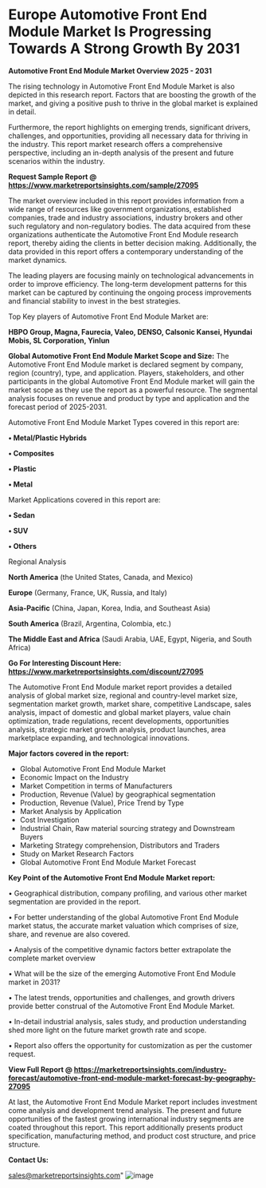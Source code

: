  # Europe Automotive Front End Module Market Is Progressing Towards A Strong Growth By 2031

<Strong> Automotive Front End Module Market Overview 2025 - 2031</strong>

The rising technology in Automotive Front End Module Market is also depicted in this research report. Factors that are boosting the growth of the market, and giving a positive push to thrive in the global market is explained in detail.

Furthermore, the report highlights on emerging trends, significant drivers, challenges, and opportunities, providing all necessary data for thriving in the industry. This report market research offers a comprehensive perspective, including an in-depth analysis of the present and future scenarios within the industry.

<strong>Request Sample Report @ <a href=https://www.marketreportsinsights.com/sample/27095>https://www.marketreportsinsights.com/sample/27095</a></strong>

The market overview included in this report provides information from a wide range of resources like government organizations, established companies, trade and industry associations, industry brokers and other such regulatory and non-regulatory bodies. The data acquired from these organizations authenticate the Automotive Front End Module research report, thereby aiding the clients in better decision making. Additionally, the data provided in this report offers a contemporary understanding of the market dynamics.

The leading players are focusing mainly on technological advancements in order to improve efficiency. The long-term development patterns for this market can be captured by continuing the ongoing process improvements and financial stability to invest in the best strategies.

Top Key players of Automotive Front End Module Market are:

<strong>HBPO Group, Magna, Faurecia, Valeo, DENSO, Calsonic Kansei, Hyundai Mobis, SL Corporation, Yinlun</strong>

<strong><b>Global Automotive Front End Module Market Scope and Size:</b></strong>
The Automotive Front End Module market is declared segment by company, region (country), type, and application. Players, stakeholders, and other participants in the global Automotive Front End Module market will gain the market scope as they use the report as a powerful resource. The segmental analysis focuses on revenue and product by type and application and the forecast period of 2025-2031.

Automotive Front End Module Market Types covered in this report are:

<strong>• Metal/Plastic Hybrids

• Composites

• Plastic

• Metal</strong>

Market Applications covered in this report are:

<strong>• Sedan

• SUV

• Others</strong> 

Regional Analysis

<strong>North America</strong> (the United States, Canada, and Mexico)

<strong>Europe</strong> (Germany, France, UK, Russia, and Italy)

<strong>Asia-Pacific</strong> (China, Japan, Korea, India, and Southeast Asia)

<strong>South America</strong> (Brazil, Argentina, Colombia, etc.)

<strong>The Middle East and Africa</strong> (Saudi Arabia, UAE, Egypt, Nigeria, and South Africa)

<strong>Go For Interesting Discount Here: <a href=https://www.marketreportsinsights.com/discount/27095>https://www.marketreportsinsights.com/discount/27095</a></strong>

The Automotive Front End Module market report provides a detailed analysis of global market size, regional and country-level market size, segmentation market growth, market share, competitive Landscape, sales analysis, impact of domestic and global market players, value chain optimization, trade regulations, recent developments, opportunities analysis, strategic market growth analysis, product launches, area marketplace expanding, and technological innovations.

<strong><b>Major factors covered in the report:</b></strong>
<ul>
  <li>Global Automotive Front End Module Market </li>
  <li>Economic Impact on the Industry</li>
  <li>Market Competition in terms of Manufacturers</li>
  <li>Production, Revenue (Value) by geographical segmentation</li>
  <li>Production, Revenue (Value), Price Trend by Type</li>
  <li>Market Analysis by Application</li>
  <li>Cost Investigation</li>
  <li>Industrial Chain, Raw material sourcing strategy and Downstream Buyers</li>
  <li>Marketing Strategy comprehension, Distributors and Traders</li>
  <li>Study on Market Research Factors</li>
  <li>Global Automotive Front End Module Market Forecast</li>
</ul>

<strong><b>Key Point of the Automotive Front End Module Market report:</b></strong>

• Geographical distribution, company profiling, and various other market segmentation are provided in the report.

• For better understanding of the global Automotive Front End Module market status, the accurate market valuation which comprises of size, share, and revenue are also covered.

• Analysis of the competitive dynamic factors better extrapolate the complete market overview

• What will be the size of the emerging Automotive Front End Module market in 2031?

• The latest trends, opportunities and challenges, and growth drivers provide better construal of the Automotive Front End Module Market.

• In-detail industrial analysis, sales study, and production understanding shed more light on the future market growth rate and scope.

• Report also offers the opportunity for customization as per the customer request.

<strong><b>View Full Report @ <a href=https://marketreportsinsights.com/industry-forecast/automotive-front-end-module-market-forecast-by-geography-27095>https://marketreportsinsights.com/industry-forecast/automotive-front-end-module-market-forecast-by-geography-27095</a></b></strong>


At last, the Automotive Front End Module Market report includes investment come analysis and development trend analysis. The present and future opportunities of the fastest growing international industry segments are coated throughout this report. This report additionally presents product specification, manufacturing method, and product cost structure, and price structure.

<strong>Contact Us:</strong>

sales@marketreportsinsights.com"
![image](https://github.com/user-attachments/assets/743e4d59-c00d-4720-b803-d09e452d7e0a)

